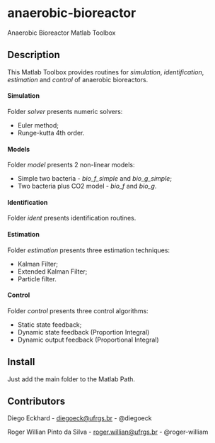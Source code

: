 # anaerobic-bioreactor

Anaerobic Bioreactor Matlab Toolbox

## Description

This Matlab Toolbox provides routines for *simulation*, *identification*, *estimation* and *control* of anaerobic bioreactors.

#### Simulation

Folder *solver* presents numeric solvers:

* Euler method;
* Runge-kutta 4th order.

#### Models
Folder *model* presents 2 non-linear models:

* Simple two bacteria - *bio_f_simple* and *bio_g_simple*;
* Two bacteria plus CO2 model - *bio_f* and *bio_g*.

#### Identification

Folder *ident* presents identification routines.

#### Estimation

Folder *estimation* presents three estimation techniques:

* Kalman Filter;
* Extended Kalman Filter;
* Particle filter.

#### Control

Folder *control* presents three control algorithms:

* Static state feedback;
* Dynamic state feedback (Proportion Integral)
* Dynamic output feedback (Proportional Integral)

## Install

Just add the main folder to the Matlab Path.

## Contributors

Diego Eckhard - diegoeck@ufrgs.br - @diegoeck

Roger Willian Pinto da Silva - roger.willian@ufrgs.br - @roger-william
